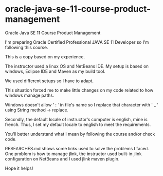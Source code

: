# oracle-java-se-11-course-product-management
Oracle Java SE 11 Course Product Management

I'm preparing  Oracle Certified Professional JAVA SE 11 Developer so I'm following this course.

This is a copy  based on my experience.

The instructor used a linux OS and NetBeans IDE. My setup is based on windows, Eclipse IDE and Maven as my build tool.

We used different setups so I have to adapt.

This situation forced me to make little changes on my code related to how windows manage paths.

Windows doesn't allow ' : ' in file's name so I replace that character with ' _ ' using String method -> replace.

Secondly, the default locale of instructor's computer is english, mine is french. Thus, I set my default locale to english to meet the requirements.

You'll better understand what I mean by following the course and/or check code.

RESEARCHES.md shows some links used to solve the problems I faced. One problem is how to manage jlink, the instructor used built-in jlink configuration on NetBeans and
I used jlink maven plugin.

Hope it helps!
